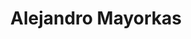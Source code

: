 ---
layout: image
title: Alejandro Mayorkas
source: whitehouse.gov
location: assets/img/Alejandro_Mayorkas.jpeg
alt-text: professional profile photo of Alejandro Mayorkas
notes: "Secretary of Homeland Security"
uses:
    - /uswds-page-templates/team.html
---